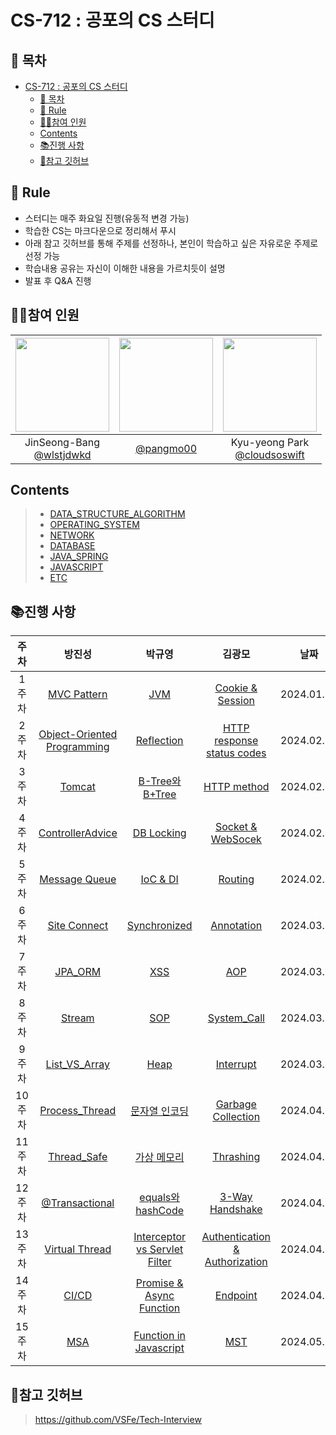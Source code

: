 # CS-712 : 공포의 CS 스터디

## 📑 목차

- [CS-712 : 공포의 CS 스터디](#cs-712--공포의-cs-스터디)
  - [📑 목차](#-목차)
  - [🌳 Rule](#-rule)
  - [💁‍♂️참여 인원](#️참여-인원)
  - [Contents](#contents)
  - [📚진행 사항](#진행-사항)
  - [📌참고 깃허브](#참고-깃허브)

## 🌳 Rule

- 스터디는 매주 화요일 진행(유동적 변경 가능)
- 학습한 CS는 마크다운으로 정리해서 푸시
- 아래 참고 깃허브를 통해 주제를 선정하나, 본인이 학습하고 싶은 자유로운 주제로 선정 가능
- 학습내용 공유는 자신이 이해한 내용을 가르치듯이 설명
- 발표 후 Q&A 진행

## 💁‍♂️참여 인원

| <img src="https://avatars.githubusercontent.com/u/74286424?v=4" width="150" height="150"/> | <img src="https://avatars.githubusercontent.com/u/80333530?v=4" width="150" height="150"/> | <img src="https://avatars.githubusercontent.com/u/77185436?v=4" width="150" height="150"/> |
| :----------------------------------------------------------------------------------------: | :----------------------------------------------------------------------------------------: | :----------------------------------------------------------------------------------------: |
|                JinSeong-Bang<br/>[@wlstjdwkd](https://github.com/wlstjdwkd)                |                          [@pangmo00](https://github.com/pangmo00)                          |            Kyu-yeong Park<br/>[@cloudsoswift](https://github.com/cloudsoswift)             |

## Contents

> - [DATA_STRUCTURE_ALGORITHM](01-DATA_STRUCTURE_ALGORITHM)
> - [OPERATING_SYSTEM](02-OPERATING_SYSTEM)
> - [NETWORK](03-NETWORK)
> - [DATABASE](04-DATABASE)
> - [JAVA_SPRING](07-JAVA_SPRING)
> - [JAVASCRIPT](08-JAVASCRIPT)
> - [ETC](05-ETC)

## 📚진행 사항

|  주차  |                                                               방진성                                                                |                                     박규영                                      |                                           김광모                                           |    날짜    |
| :----: | :---------------------------------------------------------------------------------------------------------------------------------: | :-----------------------------------------------------------------------------: | :----------------------------------------------------------------------------------------: | :--------: |
| 1주차  |                                           [MVC Pattern](05-ETC/8_MVC%20Pattern/Readme.md)                                           |                      [JVM](07-JAVA_SPRING/1_JVM/Readme.md)                      |             [Cookie & Session](03-NETWORK/1_Cookie%20%26%20Session/Readme.md)              | 2024.01.30 |
| 2주차  | [Object-Oriented Programming](05-ETC/4_%EA%B0%9D%EC%B2%B4%EC%A7%80%ED%96%A5%ED%94%84%EB%A1%9C%EA%B7%B8%EB%9E%98%EB%B0%8D/Readme.md) |               [Reflection](07-JAVA_SPRING/4_Reflection/Readme.md)               |   [HTTP response status codes](03-NETWORK/2_HTTP%20response%20status%20codes/Readme.md)    | 2024.02.06 |
| 3주차  |                                            [Tomcat](07-JAVA_SPRING/18_Tomcat/Readme.md)                                             |            [B-Tree와 B+Tree](04-DATABASE/10_B-TREE_B+TREE/Readme.md)            |                    [HTTP method](03-NETWORK/3_Http%20Method/Readme.md)                     | 2024.02.13 |
| 4주차  |                                  [ControllerAdvice](07-JAVA_SPRING/19_ControllerAdvice/Readme.md)                                   |                [DB Locking](04-DATABASE/11_DB-Locking/Readme.md)                |          [Socket & WebSocek](03-NETWORK/5_Socket%20%26%20Web%20Socket/Readme.md)           | 2024.02.20 |
| 5주차  |                                        [Message Queue](05-ETC/17_Message%20Queue/Readme.md)                                         |                 [IoC & DI](07-JAVA_SPRING/11_IoC-DI/Readme.md)                  |                       [Routing](03-NETWORK/17_Forwarding/Readme.md)                        | 2024.02.27 |
| 6주차  |                                       [Site Connect](03-NETWORK/13_Site%20Connect/Readme.md)                                        |             [Synchronized](07-JAVA_SPRING/7_Synchronized/Readme.md)             |                    [Annotation](07-JAVA_SPRING/17_Annotation/Readme.md)                    | 2024.03.06 |
| 7주차  |                                           [JPA_ORM](07-JAVA_SPRING/15_JPA-ORM/Readme.md)                                            |                       [XSS](03-NETWORK/21_XSS/Readme.md)                        |                           [AOP](07-JAVA_SPRING/12_AOP/Readme.md)                           | 2024.03.12 |
| 8주차  |                                             [Stream](07-JAVA_SPRING/8_Stream/Readme.md)                                             |                       [SOP](03-NETWORK/15_SOP/Readme.md)                        |                 [System_Call](02-OPERATING_SYSTEM/1.System_Call/Readme.md)                 | 2024.03.20 |
| 9주차  |                                 [List_VS_Array](01-DATA_STRUCTURE_ALGORITHM/2_LinkedList/Readme.md)                                 |              [Heap](01-DATA_STRUCTURE_ALGORITHM/6_Heap/Readme.md)               |                   [Interrupt](02-OPERATING_SYSTEM/2.Interrupt/Readme.md)                   | 2024.03.27 |
| 10주차 |                                   [Process_Thread](02-OPERATING_SYSTEM/3_ProcessThread/Readme.md)                                   |             [문자열 인코딩](05-ETC/15-Character_Encoding/Readme.md)             |                [Garbage Collection](05-ETC/10_Garbage_Collection/Readme.md)                | 2024.04.02 |
| 11주차 |                                     [Thread_Safe](02-OPERATING_SYSTEM/12_ThreadSafe/Readme.md)                                      |         [가상 메모리](02-OPERATING_SYSTEM/17_Virtual-Memory/Readme.md)          |                  [Thrashing](02-OPERATING_SYSTEM/16.Thrashing/Readme.md)                   | 2024.04.10 |
| 12주차 |                                   [@Transactional](07-JAVA_SPRING%2F16_Transactional%2FReadme.md)                                   |        [equals와 hashCode](07-JAVA_SPRING/10_equals-hashCode/Readme.md)         |            [3-Way Handshake](02-OPERATING_SYSTEM/11.3-Way-Handshake/Readme.md)             | 2024.04.16 |
| 13주차 |                                   [Virtual Thread](07-JAVA_SPRING%2F20_VirtualThread%2FReadme.md)                                   | [Interceptor vs Servlet Filter](07-JAVA_SPRING/13_Interceptor-Filter/Readme.md) | [Authentication & Authorization](05-ETC/12_Authentication%20%26%20Authorization/Readme.md) | 2024.04.23 |
| 14주차 |                                                [CI/CD](05-ETC%2F2_CI_CD%2FReadme.md)                                                |       [Promise & Async Function](08-JAVASCRIPT/1_Promise-async/Readme.md)       |                        [Endpoint](03-NETWORK/22_Endpoint/Readme.md)                        | 2024.04.30 |
| 15주차 |                                                 [MSA](05-ETC%2F18_MSA%2FReadme.md)                                                  |      [Function in Javascript](08-JAVASCRIPT/2_Function/Readme.md)                                                                          |                   [MST](./01-DATA_STRUCTURE_ALGORITHM/12_MST/Readme.md)                    | 2024.05.09 |

## 📌참고 깃허브

> https://github.com/VSFe/Tech-Interview
